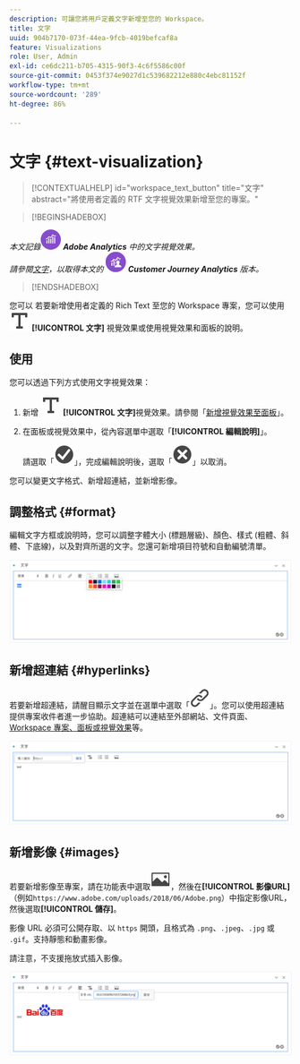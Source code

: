 ```yaml
---
description: 可讓您將用戶定義文字新增至您的 Workspace。
title: 文字
uuid: 904b7170-073f-44ea-9fcb-4019befcaf8a
feature: Visualizations
role: User, Admin
exl-id: ce6dc211-b705-4315-90f3-4c6f5586c00f
source-git-commit: 0453f374e9027d1c539682212e880c4ebc81152f
workflow-type: tm+mt
source-wordcount: '289'
ht-degree: 86%

---
```


# 文字 {#text-visualization}

>[!CONTEXTUALHELP]
>id="workspace_text_button"
>title="文字"
>abstract="將使用者定義的 RTF 文字視覺效果新增至您的專案。"

<!-- markdownlint-enable MD034 -->

>[!BEGINSHADEBOX]

_本文記錄_![AdobeAnalytics](/help/assets/icons/AdobeAnalytics.svg) _**Adobe Analytics** 中的文字視覺效果。_<br/>_請參閱[文字](https://experienceleague.adobe.com/zh-hant/docs/analytics-platform/using/cja-workspace/visualizations/text)，以取得本文的_ ![CustomerJourneyAnalytics](/help/assets/icons/CustomerJourneyAnalytics.svg) _**Customer Journey Analytics** 版本。_

>[!ENDSHADEBOX]

您可以
若要新增使用者定義的 Rich Text 至您的 Workspace 專案，您可以使用![文字](/help/assets/icons/Text.svg) **[!UICONTROL 文字]** 視覺效果或使用視覺效果和面板的說明。

## 使用

您可以透過下列方式使用文字視覺效果：

1. 新增 ![文字](/help/assets/icons/Text.svg) **[!UICONTROL 文字]**&#x200B;視覺效果。請參閱「[新增視覺效果至面板](freeform-analysis-visualizations.md#add-visualizations-to-a-panel)」。

1. 在面板或視覺效果中，從內容選單中選取「**[!UICONTROL 編輯說明]**」。

   請選取「![CheckmarkCircle](/help/assets/icons/CheckmarkCircle.svg)」，完成編輯說明後，選取「![CloseCircle](/help/assets/icons/CloseCircle.svg)」以取消。

您可以變更文字格式、新增超連結，並新增影像。

## 調整格式 {#format}

編輯文字方框或說明時，您可以調整字體大小 (標題層級)、顏色、樣式 (粗體、斜體、下底線)，以及對齊所選的文字。您還可新增項目符號和自動編號清單。

![Workspace 專案的文字選項醒目提示文字調色盤。](assets/format.png)

## 新增超連結 {#hyperlinks}

若要新增超連結，請醒目顯示文字並在選單中選取「![連結](/help/assets/icons/Link.svg)」。您可以使用超連結提供專案收件者進一步協助。超連結可以連結至外部網站、文件頁面、[Workspace 專案、面板或視覺效果](/help/analyze/analysis-workspace/curate-share/shareable-links.md)等。

![帶有醒目提示連結圖示的文字選項。](assets/hyperlink.png)

## 新增影像 {#images}

若要新增影像至專案，請在功能表中選取![影像](/help/assets/icons/Image.svg)，然後在&#x200B;**[!UICONTROL 影像URL]** （例如`https://www.adobe.com/uploads/2018/06/Adobe.png`）中指定影像URL，然後選取&#x200B;**[!UICONTROL 儲存]**。

影像 URL 必須可公開存取、以 `https` 開頭，且格式為 `.png`、`.jpeg`、`.jpg` 或 `.gif`。支持靜態和動畫影像。

請注意，不支援拖放式插入影像。

![已選取帶有影像圖示的文字選項。](assets/image.png)
